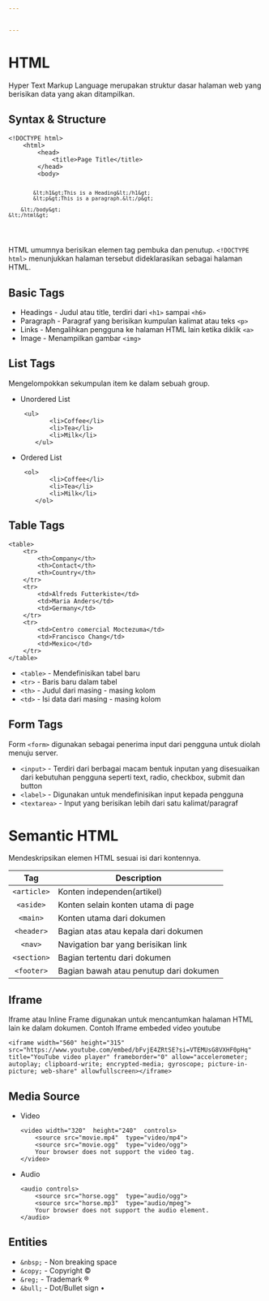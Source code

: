 ```yaml
---


---
```


<h1 id="html">HTML</h1>
<p>Hyper Text Markup Language merupakan struktur dasar halaman web yang berisikan data yang akan ditampilkan.</p>
<h2 id="syntax--structure">Syntax &amp; Structure</h2>
<pre><code>&lt;!DOCTYPE html&gt;  
	&lt;html&gt;  
		&lt;head&gt;  
			&lt;title&gt;Page Title&lt;/title&gt;  
		&lt;/head&gt;  
		&lt;body&gt;  
  
			&lt;h1&gt;This is a Heading&lt;/h1&gt;  
			&lt;p&gt;This is a paragraph.&lt;/p&gt;  
  
		&lt;/body&gt;  
	&lt;/html&gt;
</code></pre>
<p>HTML umumnya berisikan elemen tag pembuka dan penutup. <code>&lt;!DOCTYPE html&gt;</code> menunjukkan halaman tersebut dideklarasikan sebagai halaman HTML.</p>
<h2 id="basic-tags">Basic Tags</h2>
<ul>
<li>Headings - Judul atau title, terdiri dari <code>&lt;h1&gt;</code> sampai <code>&lt;h6&gt;</code></li>
<li>Paragraph - Paragraf yang berisikan kumpulan kalimat atau teks <code>&lt;p&gt;</code></li>
<li>Links - Mengalihkan pengguna ke halaman HTML lain ketika diklik <code>&lt;a&gt;</code></li>
<li>Image - Menampilkan gambar <code>&lt;img&gt;</code></li>
</ul>
<h2 id="list-tags">List Tags</h2>
<p>Mengelompokkan sekumpulan item ke dalam sebuah group.</p>
<ul>
<li>
<p>Unordered List</p>
<pre><code>	&lt;ul&gt;  
		&lt;li&gt;Coffee&lt;/li&gt;  
		&lt;li&gt;Tea&lt;/li&gt;  
		&lt;li&gt;Milk&lt;/li&gt;  
	&lt;/ul&gt;
</code></pre>
</li>
<li>
<p>Ordered List</p>
<pre><code>	&lt;ol&gt;  
		&lt;li&gt;Coffee&lt;/li&gt;  
		&lt;li&gt;Tea&lt;/li&gt;  
		&lt;li&gt;Milk&lt;/li&gt;  
	&lt;/ol&gt;
</code></pre>
</li>
</ul>
<h2 id="table-tags">Table Tags</h2>
<pre><code>&lt;table&gt;  
	&lt;tr&gt;  
		&lt;th&gt;Company&lt;/th&gt;  
		&lt;th&gt;Contact&lt;/th&gt;  
		&lt;th&gt;Country&lt;/th&gt;  
	&lt;/tr&gt;  
	&lt;tr&gt;  
		&lt;td&gt;Alfreds Futterkiste&lt;/td&gt;  
		&lt;td&gt;Maria Anders&lt;/td&gt;  
		&lt;td&gt;Germany&lt;/td&gt;  
	&lt;/tr&gt;  
	&lt;tr&gt;  
		&lt;td&gt;Centro comercial Moctezuma&lt;/td&gt;  
		&lt;td&gt;Francisco Chang&lt;/td&gt;  
		&lt;td&gt;Mexico&lt;/td&gt;  
	&lt;/tr&gt;  
&lt;/table&gt;
</code></pre>
<ul>
<li><code>&lt;table&gt;</code> - Mendefinisikan tabel baru</li>
<li><code>&lt;tr&gt;</code> - Baris baru dalam tabel</li>
<li><code>&lt;th&gt;</code> - Judul dari masing - masing kolom</li>
<li><code>&lt;td&gt;</code> - Isi data dari masing - masing kolom</li>
</ul>
<h2 id="form-tags">Form Tags</h2>
<p>Form <code>&lt;form&gt;</code> digunakan sebagai penerima input dari pengguna untuk diolah menuju server.</p>
<ul>
<li><code>&lt;input&gt;</code> - Terdiri dari berbagai macam bentuk inputan yang disesuaikan dari kebutuhan pengguna seperti text, radio, checkbox, submit dan button</li>
<li><code>&lt;label&gt;</code> - Digunakan untuk mendefinisikan input kepada pengguna</li>
<li><code>&lt;textarea&gt;</code> - Input yang berisikan lebih dari satu kalimat/paragraf</li>
</ul>
<h1 id="semantic-html">Semantic HTML</h1>
<p>Mendeskripsikan elemen HTML sesuai isi dari kontennya.</p>

<table>
<thead>
<tr>
<th align="center">Tag</th>
<th>Description</th>
</tr>
</thead>
<tbody>
<tr>
<td align="center"><code>&lt;article&gt;</code></td>
<td>Konten independen(artikel)</td>
</tr>
<tr>
<td align="center"><code>&lt;aside&gt;</code></td>
<td>Konten selain konten utama di page</td>
</tr>
<tr>
<td align="center"><code>&lt;main&gt;</code></td>
<td>Konten utama dari dokumen</td>
</tr>
<tr>
<td align="center"><code>&lt;header&gt;</code></td>
<td>Bagian atas atau kepala dari dokumen</td>
</tr>
<tr>
<td align="center"><code>&lt;nav&gt;</code></td>
<td>Navigation bar yang berisikan link</td>
</tr>
<tr>
<td align="center"><code>&lt;section&gt;</code></td>
<td>Bagian tertentu dari dokumen</td>
</tr>
<tr>
<td align="center"><code>&lt;footer&gt;</code></td>
<td>Bagian bawah atau penutup dari dokumen</td>
</tr>
</tbody>
</table><h2 id="iframe">Iframe</h2>
<p>Iframe atau Inline Frame digunakan untuk mencantumkan halaman HTML lain ke dalam dokumen. Contoh Iframe embeded video youtube</p>
<pre><code>&lt;iframe width="560" height="315" src="https://www.youtube.com/embed/bFvjE4ZRtSE?si=VTEMUsG8VXHF0pHq" title="YouTube video player" frameborder="0" allow="accelerometer; autoplay; clipboard-write; encrypted-media; gyroscope; picture-in-picture; web-share" allowfullscreen&gt;&lt;/iframe&gt;
</code></pre>
<h2 id="media-source">Media Source</h2>
<ul>
<li>
<p>Video</p>
<pre><code>&lt;video width="320"  height="240"  controls&gt;  
	&lt;source src="movie.mp4"  type="video/mp4"&gt;  
	&lt;source src="movie.ogg"  type="video/ogg"&gt;  
	Your browser does not support the video tag.  
&lt;/video&gt;
</code></pre>
</li>
<li>
<p>Audio</p>
<pre><code>&lt;audio controls&gt;  
	&lt;source src="horse.ogg"  type="audio/ogg"&gt;  
	&lt;source src="horse.mp3"  type="audio/mpeg"&gt;  
	Your browser does not support the audio element.  
&lt;/audio&gt;
</code></pre>
</li>
</ul>
<h2 id="entities">Entities</h2>
<ul>
<li><code>&amp;nbsp;</code> - Non breaking space</li>
<li><code>&amp;copy;</code> - Copyright ©</li>
<li><code>&amp;reg;</code> - Trademark ®</li>
<li><code>&amp;bull;</code> - Dot/Bullet sign •</li>
</ul>

